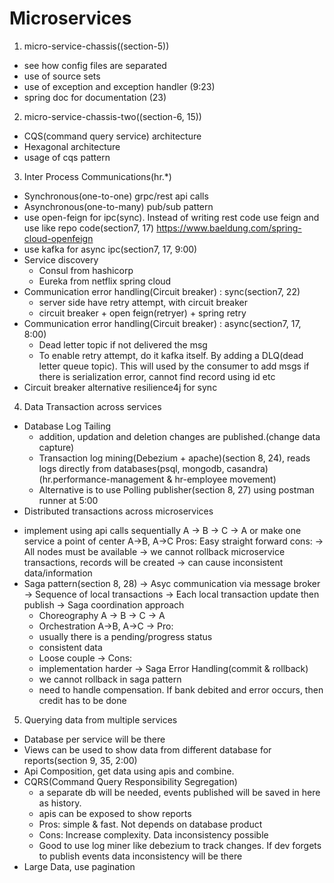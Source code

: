 # Microservices

1) micro-service-chassis((section-5))
  - see how config files are separated 
  - use of source sets 
  - use of exception and exception handler (9:23)
  - spring doc for documentation (23)

2) micro-service-chassis-two((section-6, 15))
  - CQS(command query service) architecture
  - Hexagonal architecture
  - usage of cqs pattern

3) Inter Process Communications(hr.*)
  - Synchronous(one-to-one) grpc/rest api calls
  - Asynchronous(one-to-many) pub/sub pattern
  - use open-feign for ipc(sync). Instead of writing rest code use feign and use like repo code(section7, 17)
    https://www.baeldung.com/spring-cloud-openfeign
  - use kafka for async ipc(section7, 17, 9:00)
  - Service discovery
    * Consul from hashicorp
    * Eureka from netflix spring cloud
  - Communication error handling(Circuit breaker) : sync(section7, 22)
    * server side have retry attempt, with circuit breaker
    * circuit breaker + open feign(retryer) + spring retry 
  - Communication error handling(Circuit breaker) : async(section7, 17, 8:00)
    * Dead letter topic if not delivered the msg
    * To enable retry attempt, do it kafka itself. By adding a DLQ(dead letter queue topic). This will used by the consumer
      to add msgs if there is serialization error, cannot find record using id etc
  - Circuit breaker alternative resilience4j for sync

4) Data Transaction across services
  - Database Log Tailing
    * addition, updation and deletion changes are published.(change data capture)
    * Transaction log mining(Debezium + apache)(section 8, 24), reads logs directly from databases(psql, mongodb, casandra)(hr.performance-management & hr-employee movement)
    * Alternative is to use Polling publisher(section  8, 27) using postman runner at 5:00
  - Distributed transactions across microservices
   * implement using api calls sequentially A -> B -> C -> A or make one service a point of center A->B, A->C
     Pros: Easy straight forward
     cons: 
        -> All nodes must be available
        -> we cannot rollback microservice transactions, records will be created
        -> can cause inconsistent data/information
   * Saga pattern(section 8, 28)
      -> Asyc communication via message broker
      -> Sequence of local transactions
      -> Each local transaction update then publish
      -> Saga coordination approach
        - Choreography A -> B -> C -> A
        - Orchestration A->B, A->C
      -> Pro: 
        - usually there is a pending/progress status
        - consistent data
        - Loose couple
      -> Cons: 
        - implementation harder
      -> Saga Error Handling(commit & rollback)
        - we cannot rollback in saga pattern
        - need to handle compensation. If bank debited and error occurs, then credit has to be done
5) Querying data from multiple services
  - Database per service will be there
  - Views can be used to show data from different database for reports(section 9, 35, 2:00)
  - Api Composition, get data using apis and combine.
  - CQRS(Command Query Responsibility Segregation)
    * a separate db will be needed, events published will be saved in here as history.
    * apis can be exposed to show reports
    * Pros: simple & fast. Not depends on database product
    * Cons: Increase complexity. Data inconsistency possible
    * Good to use log miner like debezium to track changes. If dev forgets to publish events data inconsistency will be there
  - Large Data, use pagination